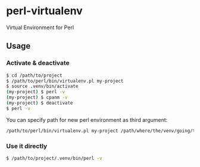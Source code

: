 perl-virtualenv
===============

Virtual Environment for Perl

Usage
-----

### Activate & deactivate

```bash
$ cd /path/to/project
$ /path/to/perl/bin/virtualenv.pl my-project
$ source .venv/bin/activate
(my-project) $ perl -v
(my-project) $ cpanm -v
(my-project) $ deactivate
$ perl -v
```
You can specify path for new perl environment as third argument:

```bash
/path/to/perl/bin/virtualenv.pl my-project /path/where/the/venv/going/to/live
```

### Use it directly

```bash
$ /path/to/project/.venv/bin/perl -v
```
